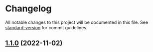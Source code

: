 # Changelog

All notable changes to this project will be documented in this file. See [standard-version](https://github.com/conventional-changelog/standard-version) for commit guidelines.

## [1.1.0](https://github.com/thingnotok/obsidian-google-mail/compare/1.0.1...1.1.0) (2022-11-02)
